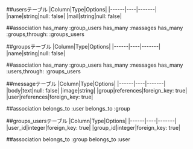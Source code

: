 ##usersテーブル
  |Column|Type|Options|
  |------|----|-------|
  |name|string|null: false|
  |mail|string|null: false|


##association
  has_many :group_users
  has_many :massages
  has_many :groups,through: :groups_users



##groupsテーブル
  |Column|Type|Options|
  |------|----|-------|
  |name|string|null: false|

##association
  has_many :group_users
  has_many :messages
  has_many :users,through: :groups_users


##messageテーブル
  |Column|Type|Options|
  |------|----|-------|
  |body|text|null: false|
  |image|string|
  |group|references|foreign_key: true|
  |user|references|foreign_key: true|

##association
  belongs_to :user
  belongs_to :group

##groups_usersテーブル
  |Column|Type|Options|
  |------|----|-------|
  |user_id|integer|foreign_key: true|
  |group_id|integer|foreign_key: true|

##association
  belongs_to :group
  belongs_to :user


